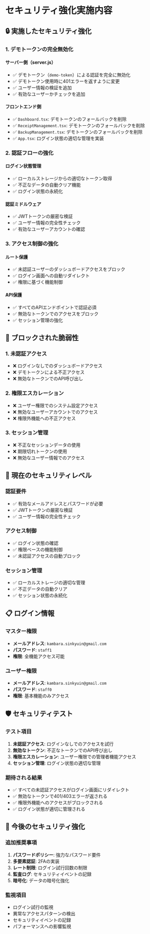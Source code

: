 # セキュリティ強化実施内容

## 🔒 実施したセキュリティ強化

### **1. デモトークンの完全無効化**

#### **サーバー側（server.js）**
- ✅ デモトークン（`demo-token`）による認証を完全に無効化
- ✅ デモトークン使用時に401エラーを返すように変更
- ✅ ユーザー情報の検証を追加
- ✅ 有効なユーザーかチェックを追加

#### **フロントエンド側**
- ✅ `Dashboard.tsx`: デモトークンのフォールバックを削除
- ✅ `ReceiptManagement.tsx`: デモトークンのフォールバックを削除
- ✅ `BackupManagement.tsx`: デモトークンのフォールバックを削除
- ✅ `App.tsx`: ログイン状態の適切な管理を実装

### **2. 認証フローの強化**

#### **ログイン状態管理**
- ✅ ローカルストレージからの適切なトークン取得
- ✅ 不正なデータの自動クリア機能
- ✅ ログイン状態の永続化

#### **認証ミドルウェア**
- ✅ JWTトークンの厳密な検証
- ✅ ユーザー情報の完全性チェック
- ✅ 有効なユーザーアカウントの確認

### **3. アクセス制御の強化**

#### **ルート保護**
- ✅ 未認証ユーザーのダッシュボードアクセスをブロック
- ✅ ログイン画面への自動リダイレクト
- ✅ 権限に基づく機能制御

#### **API保護**
- ✅ すべてのAPIエンドポイントで認証必須
- ✅ 無効なトークンでのアクセスをブロック
- ✅ セッション管理の強化

## 🚫 ブロックされた脆弱性

### **1. 未認証アクセス**
- ❌ ログインなしでのダッシュボードアクセス
- ❌ デモトークンによる不正アクセス
- ❌ 無効なトークンでのAPI呼び出し

### **2. 権限エスカレーション**
- ❌ ユーザー権限でのシステム設定アクセス
- ❌ 無効なユーザーアカウントでのアクセス
- ❌ 権限外機能への不正アクセス

### **3. セッション管理**
- ❌ 不正なセッションデータの使用
- ❌ 期限切れトークンの使用
- ❌ 無効なユーザー情報でのアクセス

## 🔐 現在のセキュリティレベル

### **認証要件**
- ✅ 有効なメールアドレスとパスワードが必要
- ✅ JWTトークンの厳密な検証
- ✅ ユーザー情報の完全性チェック

### **アクセス制御**
- ✅ ログイン状態の確認
- ✅ 権限ベースの機能制御
- ✅ 未認証アクセスの自動ブロック

### **セッション管理**
- ✅ ローカルストレージの適切な管理
- ✅ 不正データの自動クリア
- ✅ セッション状態の永続化

## 📋 ログイン情報

### **マスター権限**
- **メールアドレス**: `kambara.sinkyuin@gmail.com`
- **パスワード**: `staff1`
- **権限**: 全機能アクセス可能

### **ユーザー権限**
- **メールアドレス**: `kambara.sinkyuin@gmail.com`
- **パスワード**: `staff0`
- **権限**: 基本機能のみアクセス

## 🛡️ セキュリティテスト

### **テスト項目**
1. **未認証アクセス**: ログインなしでのアクセスを試行
2. **無効なトークン**: 不正なトークンでのAPI呼び出し
3. **権限エスカレーション**: ユーザー権限での管理者機能アクセス
4. **セッション管理**: ログイン状態の適切な管理

### **期待される結果**
- ✅ すべての未認証アクセスがログイン画面にリダイレクト
- ✅ 無効なトークンで401/403エラーが返される
- ✅ 権限外機能へのアクセスがブロックされる
- ✅ ログイン状態が適切に管理される

## 🔄 今後のセキュリティ強化

### **追加推奨事項**
1. **パスワードポリシー**: 強力なパスワード要件
2. **多要素認証**: 2FAの実装
3. **レート制限**: ログイン試行回数の制限
4. **監査ログ**: セキュリティイベントの記録
5. **暗号化**: データの暗号化強化

### **監視項目**
- ログイン試行の監視
- 異常なアクセスパターンの検出
- セキュリティイベントの記録
- パフォーマンスへの影響監視

